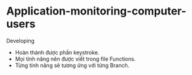 # Application-monitoring-computer-users
Developing

- Hoàn thành được phần keystroke.
- Mọi tính năng nên được viết trong file Functions.
- Từng tính năng sẽ tương ứng với từng Branch.
